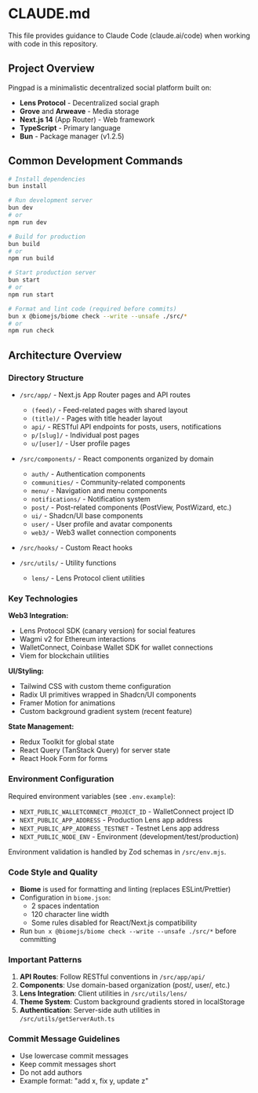 # CLAUDE.md

This file provides guidance to Claude Code (claude.ai/code) when working with code in this repository.

## Project Overview

Pingpad is a minimalistic decentralized social platform built on:
- **Lens Protocol** - Decentralized social graph
- **Grove** and **Arweave** - Media storage
- **Next.js 14** (App Router) - Web framework
- **TypeScript** - Primary language
- **Bun** - Package manager (v1.2.5)

## Common Development Commands

```bash
# Install dependencies
bun install

# Run development server
bun dev
# or
npm run dev

# Build for production
bun build
# or
npm run build

# Start production server
bun start
# or
npm run start

# Format and lint code (required before commits)
bun x @biomejs/biome check --write --unsafe ./src/*
# or
npm run check
```

## Architecture Overview

### Directory Structure
- `/src/app/` - Next.js App Router pages and API routes
  - `(feed)/` - Feed-related pages with shared layout
  - `(title)/` - Pages with title header layout
  - `api/` - RESTful API endpoints for posts, users, notifications
  - `p/[slug]/` - Individual post pages
  - `u/[user]/` - User profile pages

- `/src/components/` - React components organized by domain
  - `auth/` - Authentication components
  - `communities/` - Community-related components
  - `menu/` - Navigation and menu components
  - `notifications/` - Notification system
  - `post/` - Post-related components (PostView, PostWizard, etc.)
  - `ui/` - Shadcn/UI base components
  - `user/` - User profile and avatar components
  - `web3/` - Web3 wallet connection components

- `/src/hooks/` - Custom React hooks
- `/src/utils/` - Utility functions
  - `lens/` - Lens Protocol client utilities

### Key Technologies

**Web3 Integration:**
- Lens Protocol SDK (canary version) for social features
- Wagmi v2 for Ethereum interactions
- WalletConnect, Coinbase Wallet SDK for wallet connections
- Viem for blockchain utilities

**UI/Styling:**
- Tailwind CSS with custom theme configuration
- Radix UI primitives wrapped in Shadcn/UI components
- Framer Motion for animations
- Custom background gradient system (recent feature)

**State Management:**
- Redux Toolkit for global state
- React Query (TanStack Query) for server state
- React Hook Form for forms

### Environment Configuration

Required environment variables (see `.env.example`):
- `NEXT_PUBLIC_WALLETCONNECT_PROJECT_ID` - WalletConnect project ID
- `NEXT_PUBLIC_APP_ADDRESS` - Production Lens app address
- `NEXT_PUBLIC_APP_ADDRESS_TESTNET` - Testnet Lens app address
- `NEXT_PUBLIC_NODE_ENV` - Environment (development/test/production)

Environment validation is handled by Zod schemas in `/src/env.mjs`.

### Code Style and Quality

- **Biome** is used for formatting and linting (replaces ESLint/Prettier)
- Configuration in `biome.json`:
  - 2 spaces indentation
  - 120 character line width
  - Some rules disabled for React/Next.js compatibility
- Run `bun x @biomejs/biome check --write --unsafe ./src/*` before committing

### Important Patterns

1. **API Routes**: Follow RESTful conventions in `/src/app/api/`
2. **Components**: Use domain-based organization (post/, user/, etc.)
3. **Lens Integration**: Client utilities in `/src/utils/lens/`
4. **Theme System**: Custom background gradients stored in localStorage
5. **Authentication**: Server-side auth utilities in `/src/utils/getServerAuth.ts`

### Commit Message Guidelines
- Use lowercase commit messages
- Keep commit messages short
- Do not add authors
- Example format: "add x, fix y, update z"